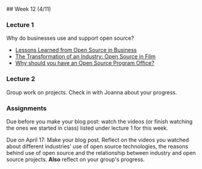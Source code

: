 <div class="week">

<div class="week_heading" markdown="1">
## Week 12 (4/11)
</div>

<div class="column_materials"  markdown="1">

### Lecture 1

Why do businesses use and support open source?

- [Lessons Learned from Open Source in Business](https://www.youtube.com/watch?v=CnbDwrGZFuw)
- [The Transformation of an Industry: Open Source in Film](https://www.youtube.com/watch?v=DDfD3uvsjtA)
- [Why should you have an Open Source Program Office?](https://www.youtube.com/watch?v=lYjVwzd7Xrs)

### Lecture 2

Group work on projects. Check in with Joanna about your progress.


</div>

<div class="column_assign"  markdown="1">

### Assignments

Due before you make your blog post: watch the videos (or finish watching the ones we started in class) listed
under lecture 1 for this week.

Due on April 17: Make your blog post. Reflect on the videos you watched about
different industries' use of open source technologies, the reasons behind
use of open source and the relationship between industry and open source projects.
__Also__ reflect on your group's progress.


</div>
</div>

